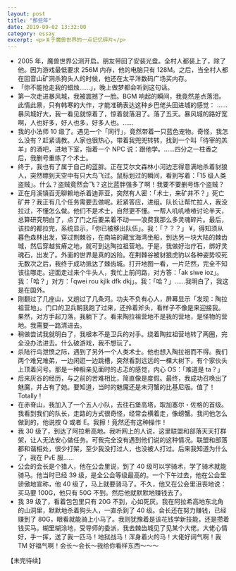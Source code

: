 ```yaml
---
layout: post
title: "那些年"
date: 2019-09-02 13:32:00
category: essay
excerpt: <p>关于魔兽世界的一点记忆碎片</p>
---
```


- 2005 年，魔兽世界公测开启。朋友带回了安装光盘。全村人都装上了，除了他。因为游戏最低要求 256M 内存，他的电脑只有 128M。之后，当全村人都在回音山矿洞杀狗头人的时候，他还在太平洋数码广场买内存。
- 「你不能抢走我的蜡烛……」，晚上做梦都会听到这句话。
- 第一次走进暴风城，我被震撼了一脸。BGM 响起的瞬间，我竟然差点落泪。此情此景，只有韩寒的大作，才能准确表达这种乡巴佬头回进城的感觉：
……暴风城好大，我一看见就惊着了，惊着就落泪了。落了五天。暴风城的路好宽啊，人也好多，好人也多，好多人也。……
- 我的小法师 10 级了。遇见一个「同行」，竟然带着一只蓝色宠物。奇怪，我怎么没有？赶紧请教。人家也很热心，带着我兜兜转转，找到一个叫「待宰的羔羊」的酒吧，进地下室，指着一个 NPC 说：跟他学。……四分之一柱香之后，我删号重练了个术士。
- 终于，我也有了属于自己的蓝胖。正在艾尔文森林小河边志得意满地杀着豺狼人，突然瞟到天空中有只大鸟飞过。鼠标划过的瞬间，看到写着：「15 级人类盗贼」。什么？盗贼竟然会飞？这比蓝胖强多了啊！我要不要删号练个盗贼？
- 正在月溪镇百无聊赖地杀着迪菲亚，突然有人密：「术士，来矿井不？」死亡矿井？我正有几个任务需要去做呢。赶紧答应，进组。队长让帮忙拉人，我没拉过，不懂怎么做。他们不是术士，自然更不懂。一帮人叽叽喳喳讨论半天，总算研究明白了，点了门之后要呆着不动——浪费我那么多灵魂碎片。最后，该拉的都拉完，系统显示，「你已被移出队伍」。我：「？？？」
¥，得知须从暮色森林出发，穿过荆棘谷，在南端的藏宝海湾坐船，到达另一块大陆的棘齿城，然后穿越贫瘠之地，就可到达陶拉祖营地。于是，我做好治疗石，绑好灵魂石，出发了。外面的世界是真的凶险。在荆棘谷被豺狼虎豹以各种姿势咬死无数次之后，我终于成功抵达了棘齿城。打开地图一看，一片茫然，完全不知该往哪走。迎面走过来个牛头人，我忙上前问路，对方答：「ak siwe ioz」。我：「哈？」对方：「qwei rou kjlk dfk dkj」。我：「哈？」……我明白了，我这是在国外。
- 刚翻过了几座山，又趟过了几条河。功夫不负有心人，屏幕显示「发现：陶拉祖营地」。门口的卫兵朝我跑了过来，还拎着斧头，看样子不像是来迎接我。果然，对方手起刀落，我躺下了。看来陶拉祖营地不是我的营地，是怪物的营地。我需要一路清进去。
- 稍做尝试我就明白了，我根本不是卫兵的对手。绕着陶拉祖营地转了两圈，完全没办法进去。什么破游戏，我不想玩了。
- 杀陆行鸟泄愤之际，遇到了另外一个人类术士。他也想入陶拉祖而不得。我们两个难兄难弟，一边闲逛一边跳槽，突然看到远远的一棵大树下，有个家伙头上顶着问号。那是一种相亲见面时的忐忑的感觉，内心 OS：「难道是 ta？」
- 后来灰谷的经历，与之前的苦难相比，简直像是度假。最终，我成功召唤出了魅魔，并占有了她。要知道，当时的魅魔还是未河蟹的比基尼版。值了！Totally！
- 在赤脊山，我加入了一个五人小队，去往石堡高塔，取加塞尔・佐格的首级。我看到我们的队长，走路的方式很奇怪，经常会横着走，像螃蟹。我问他怎么做到的，他说按 Q 或者 E。我擦！竟然还有这种操作！
- 我 30 级了，到达了阿拉希高地。我听网上的人说，这里联盟和部落天天打群架，让人无法安心做任务。可我完全没有遇到他们说的这种情况。联盟和部落都和谐相处，很少打架，至少我没打过人，也没被人打过。后来我知道为什么了，我在 PvE 服……
- 公会的会长是个猎人，他在公会里说，到了 40 级可以学骑术，学了骑术就能骑马。他当时已经 39 级，是全公会等级最高的。一个下午过去，他在公会里骄傲地宣称，他 40 级了，马上就要骑马了。不久，他又在公会里沮丧地说：买马要 100G，他只有 50G 不到。然后他就默默地赚钱去了。
- 我 39 级了，看着包包里只有 20G 不到，心如死灰。我在阿拉希高地东北角的山洞里，默默地杀着狗头人，一直杀到了 40 级。会长还在努力赚钱，已经赚到了 80G，眼看就能骑上小马了。我则犹豫着是该花钱学新技能，还是攒着钱买马。糊里糊涂地，受导师的委派，我去棘齿城见了见某个大佬。大佬心情好，手一挥，送了我一匹马！地狱战马！浑身着火的马！大佬好阔气啊！我 TM 好福气啊！会长～会长～我给你看样东西～～～

【未完待续】
